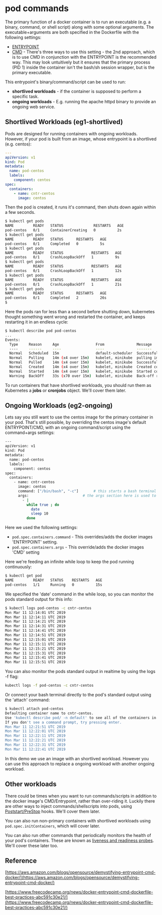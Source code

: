 # pod commands

The primary function of a docker container is to run an executable (e.g. a binary, command, or shell script) along with some optional arguments. The executable+arguments are both specified in the Dockerfile with the following settings:

- [ENTRYPOINT](https://docs.docker.com/engine/reference/builder/#entrypoint)
- [CMD](https://docs.docker.com/engine/reference/builder/#cmd) - There's three ways to use this setting - the 2nd approach, which is to use CMD in conjunction with the ENTRYPOINT is the recommended way. This may look untuitively but it ensures that the primary process (PID 1) inside the container isn't the bash/sh session wrapper, but is the primary executable.

This entrypoint's binary/command/script can be used to run:

- **shortlived workloads** - if the container is supposed to perform a specific task.
- **ongoing workloads** - E.g. running the apache httpd binary to provide an ongoing web service.

## Shortlived Workloads (eg1-shortlived)

Pods are designed for running containers with ongoing workloads. However, if your pod is built from an image, whose entrypoint is a shortlived (e.g. centos):

```yaml
---
apiVersion: v1
kind: Pod
metadata:
  name: pod-centos
  labels:
    component: centos
spec:
  containers:
    - name: cntr-centos
      image: centos
```

Then the pod is created, it runs it's command, then shuts down again within a few seconds.

```bash
$ kubectl get pods
NAME         READY   STATUS              RESTARTS   AGE
pod-centos   0/1     ContainerCreating   0          2s
$ kubectl get pods
NAME         READY   STATUS      RESTARTS   AGE
pod-centos   0/1     Completed   0          5s
$ kubectl get pods
NAME         READY   STATUS             RESTARTS   AGE
pod-centos   0/1     CrashLoopBackOff   1          9s
$ kubectl get pods
NAME         READY   STATUS             RESTARTS   AGE
pod-centos   0/1     CrashLoopBackOff   1          12s
$ kubectl get pods
NAME         READY   STATUS             RESTARTS   AGE
pod-centos   0/1     CrashLoopBackOff   1          21s
$ kubectl get pods
NAME         READY   STATUS      RESTARTS   AGE
pod-centos   0/1     Completed   2          26s
$
```

Here the pods ran for less than a second before shutting down, kubernetes thought something went wrong and restarted the container, and keeps restarting it in an endless cycle:

```bash
$ kubectl describe pod pod-centos
...
Events:
  Type     Reason     Age                 From               Message
  ----     ------     ----                ----               -------
  Normal   Scheduled  15m                 default-scheduler  Successfully assigned default/pod-centos to minikube
  Normal   Pulling    14m (x4 over 15m)   kubelet, minikube  pulling image "centos"
  Normal   Pulled     14m (x4 over 15m)   kubelet, minikube  Successfully pulled image "centos"
  Normal   Created    14m (x4 over 15m)   kubelet, minikube  Created container
  Normal   Started    14m (x4 over 15m)   kubelet, minikube  Started container
  Warning  BackOff    33s (x70 over 15m)  kubelet, minikube  Back-off restarting failed container

```

To run containers that have shortlived workloads, you should run them as Kubernetes a **jobs** or **cronjobs** object. We'll cover them later.

## Ongoing Workloads (eg2-ongoing)

Lets say you still want to use the centos image for the primary container in your pod. That's still possible, by overriding the centos image's default ENTRYPOINT/CMD, with an ongoing command/script using the command+args settings:

```bash
---
apiVersion: v1
kind: Pod
metadata:
  name: pod-centos
  labels:
    component: centos
spec:
  containers:
    - name: cntr-centos
      image: centos
      command: ["/bin/bash", "-c"]       # this starts a bash terminal and feeds the args content into it
      args:                         # the args section here is used to store a small shell script
        - |
          while true ; do
            date
            sleep 10
          done
```

Here we used the following settings:

- `pod.spec.containers.command` - This overrides/adds the docker images 'ENTRYPOINT' setting.
- `pod.spec.containers.args` - This override/adds the docker images 'CMD' setting

Here we're feeding an infinite while loop to keep the pod running continuously:

```bash
$ kubectl get pod
NAME         READY   STATUS    RESTARTS   AGE
pod-centos   1/1     Running   0          15s
```

We specified the 'date' command in the while loop, so you can monitor the pods standard output for this info:

```bash
$ kubectl logs pod-centos -c cntr-centos
Mon Mar 11 12:14:01 UTC 2019
Mon Mar 11 12:14:11 UTC 2019
Mon Mar 11 12:14:21 UTC 2019
Mon Mar 11 12:14:31 UTC 2019
Mon Mar 11 12:14:41 UTC 2019
Mon Mar 11 12:14:51 UTC 2019
Mon Mar 11 12:15:01 UTC 2019
Mon Mar 11 12:15:11 UTC 2019
Mon Mar 11 12:15:21 UTC 2019
Mon Mar 11 12:15:31 UTC 2019
Mon Mar 11 12:15:41 UTC 2019
Mon Mar 11 12:15:51 UTC 2019
```

You can also monitor the pods standard output in realtime by using the logs -f flag:

```bash
kubectl logs -f pod-centos -c cntr-centos
```

Or connect your bash terminal directly to the pod's standard output using the 'attach' command:

```bash
$ kubectl attach pod-centos
Defaulting container name to cntr-centos.
Use 'kubectl describe pod/ -n default' to see all of the containers in this pod.
If you don't see a command prompt, try pressing enter.
Mon Mar 11 12:21:51 UTC 2019
Mon Mar 11 12:22:01 UTC 2019
Mon Mar 11 12:22:11 UTC 2019
Mon Mar 11 12:22:21 UTC 2019
Mon Mar 11 12:22:31 UTC 2019
Mon Mar 11 12:22:41 UTC 2019
```

In this demo we use an image with an shortlived workload. However you can use this approach to replace a ongoing workload with another ongoing workload.

## Other workloads

There could be times when you want to run commands/scripts in addition to the docker image's CMD/Entrypoint, rather than over-riding it. Luckily there are other ways to inject commands/shellscripts into pods, using [Poststart/PreStop](https://kubernetes.io/docs/tasks/configure-pod-container/attach-handler-lifecycle-event/) hooks. We'll cover them later.

You can also run non-primary containers with shortlived workloads using `pod.spec.initContainers`, which will cover later.

You can also run other commands that periodically monitors the health of your pod's containers. These are known as [liveness and readiness probes](https://kubernetes.io/docs/tasks/configure-pod-container/configure-liveness-readiness-probes/). We'll cover these later too.


## Reference

[https://aws.amazon.com/blogs/opensource/demystifying-entrypoint-cmd-docker/](https://aws.amazon.com/blogs/opensource/demystifying-entrypoint-cmd-docker/)

[https://www.freecodecamp.org/news/docker-entrypoint-cmd-dockerfile-best-practices-abc591c30e21/](https://www.freecodecamp.org/news/docker-entrypoint-cmd-dockerfile-best-practices-abc591c30e21/)